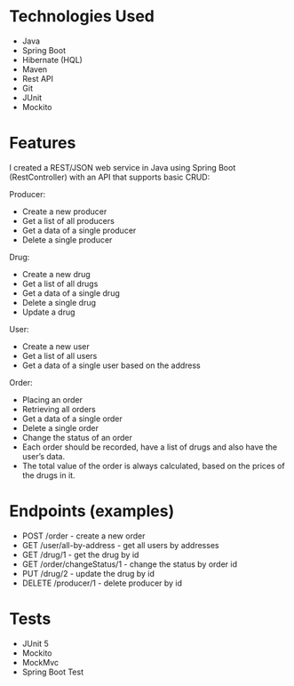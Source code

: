 # Technologies Used
* Java
* Spring Boot
* Hibernate (HQL)
* Maven
* Rest API
* Git
* JUnit
* Mockito


# Features

I created a REST/JSON web service in Java using Spring Boot (RestController) with an API that supports basic CRUD:


Producer:
* Create a new producer
* Get a list of all producers
* Get a data of a single producer
* Delete a single producer


Drug:
* Create a new drug
* Get a list of all drugs
* Get a data of a single drug
* Delete a single drug
* Update a drug


User:
* Create a new user
* Get a list of all users
* Get a data of a single user based on the address


Order:
* Placing an order
* Retrieving all orders
* Get a data of a single order
* Delete a single order
* Change the status of an order
* Each order should be recorded, have a list of drugs and also have the user’s data.
* The total value of the order is always calculated, based on the prices of the drugs in it.

# Endpoints (examples)


* POST	/order - create a new order
* GET	/user/all-by-address - get all users by addresses
* GET	/drug/1 - get the drug by id
* GET /order/changeStatus/1 - change the status by order id 
* PUT /drug/2 - update the drug by id
* DELETE /producer/1 - delete producer by id


# Tests

* JUnit 5
* Mockito
* MockMvc
* Spring Boot Test




